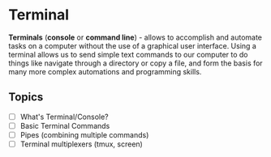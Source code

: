 # Terminal

**Terminals** (**console** or **command line**) - allows to accomplish and automate tasks on a computer without the use of a graphical user interface. 
Using a terminal allows us to send simple text commands to our computer to do things like navigate through a directory or copy a file, and form the basis for many more complex automations and programming skills.

## Topics
- [ ] What's Terminal/Console?
- [ ] Basic Terminal Commands
- [ ] Pipes (combining multiple commands)
- [ ] Terminal multiplexers (tmux, screen)
